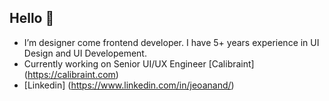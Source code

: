 ## Hello 👋
- I’m designer come frontend developer. I have 5+ years experience in UI Design and UI Developement.
- Currently working on Senior UI/UX Engineer [Calibraint] (https://calibraint.com)
- [Linkedin] (https://www.linkedin.com/in/jeoanand/)
